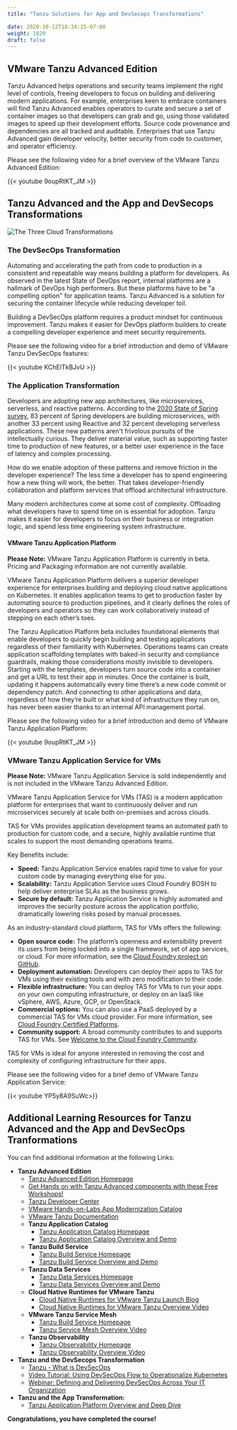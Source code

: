 ```yaml
---
title: "Tanzu Solutions for App and DevSecops Transformations"

date: 2020-10-12T18:34:25-07:00
weight: 1020
draft: false
---
```


## VMware Tanzu Advanced Edition

Tanzu Advanced helps operations and security teams implement the right level of controls, freeing developers to focus on building and delivering modern applications. For example, enterprises keen to embrace containers will find Tanzu Advanced enables operators to curate and secure a set of container images so that developers can grab and go, using those validated images to speed up their development efforts. Source code provenance and dependencies are all tracked and auditable. Enterprises that use Tanzu Advanced gain developer velocity, better security from code to customer, and operator efficiency.

Please see the following video for a brief overview of the VMware Tanzu Advanced Edition:

{{< youtube 9oupRtKT_JM >}}

## Tanzu Advanced and the App and DevSecops Transformations

![The Three Cloud Transformations](../tanzuThreeTransformations.png)

### The DevSecOps Transformation

Automating and accelerating the path from code to production in a consistent and repeatable way means building a platform for developers. As observed in the latest State of DevOps report, internal platforms are a hallmark of DevOps high performers. But these platforms have to be "a compelling option" for application teams. Tanzu Advanced is a solution for securing the container lifecycle while reducing developer toil.

Building a DevSecOps platform requires a product mindset for continuous improvement. Tanzu makes it easier for DevOps platform builders to create a compelling developer experience and meet security requirements.

Please see the following video for a brief introduction and demo of VMware Tanzu DevSecOps features:

{{< youtube KChElTkBJvU >}}

### The Application Transformation

Developers are adopting new app architectures, like microservices, serverless, and reactive patterns. According to the [2020 State of Spring survey](https://tanzu.vmware.com/content/ebooks/state-of-spring-2020), 83 percent of Spring developers are building microservices, with another 33 percent using Reactive and 32 percent developing serverless applications. These new patterns aren't frivolous pursuits of the intellectually curious. They deliver material value, such as supporting faster time to production of new features, or a better user experience in the face of latency and complex processing.

How do we enable adoption of these patterns and remove friction in the developer experience? The less time a developer has to spend engineering how a new thing will work, the better. That takes developer-friendly collaboration and platform services that offload architectural infrastructure.

Many modern architectures come at some cost of complexity. Offloading what developers have to spend time on is essential for adoption. Tanzu makes it easier for developers to focus on their business or integration logic, and spend less time engineering system infrastructure.

#### VMware Tanzu Application Platform

**Please Note:** VMware Tanzu Application Platform is currently in beta. Pricing and Packaging information are not currently available.

VMware Tanzu Application Platform delivers a superior developer experience for enterprises building and deploying cloud native applications on Kubernetes. It enables application teams to get to production faster by automating source to production pipelines, and it clearly defines the roles of developers and operators so they can work collaboratively instead of stepping on each other’s toes.

The Tanzu Application Platform beta includes foundational elements that enable developers to quickly begin building and testing applications regardless of their familiarity with Kubernetes. Operations teams can create application scaffolding templates with baked-in security and compliance guardrails, making those considerations mostly invisible to developers. Starting with the templates, developers turn source code into a container and get a URL to test their app in minutes. Once the container is built, updating it happens automatically every time there’s a new code commit or dependency patch. And connecting to other applications and data, regardless of how they’re built or what kind of infrastructure they run on, has never been easier thanks to an internal API management portal.

Please see the following video for a brief introduction and demo of VMware Tanzu Application Platform:

{{< youtube 9oupRtKT_JM >}}

### VMware Tanzu Application Service for VMs

**Please Note:** VMware Tanzu Application Service is sold independently and is not included in the VMware Tanzu Advanced Edition.

VMware Tanzu Application Service for VMs (TAS) is a modern application platform for enterprises that want to continuously deliver and run microservices securely at scale both on-premises and across clouds.

TAS for VMs provides application development teams an automated path to production for custom code, and a secure, highly available runtime that scales to support the most demanding operations teams.

Key Benefits include:

- **Speed:** Tanzu Application Service enables rapid time to value for your custom code by managing everything else for you.
- **Scalability:** Tanzu Application Service uses Cloud Foundry BOSH to help deliver enterprise SLAs as the business grows.
- **Secure by default:** Tanzu Application Service is highly automated and improves the security posture across the application portfolio, dramatically lowering risks posed by manual processes.

As an industry-standard cloud platform, TAS for VMs offers the following:

- **Open source code:** The platform’s openness and extensibility prevent its users from being locked into a single framework, set of app services, or cloud. For more information, see the [Cloud Foundry project on GitHub](https://github.com/cloudfoundry).
- **Deployment automation:** Developers can deploy their apps to TAS for VMs using their existing tools and with zero modification to their code.
- **Flexible infrastructure:** You can deploy TAS for VMs to run your apps on your own computing infrastructure, or deploy on an IaaS like vSphere, AWS, Azure, GCP, or OpenStack.
- **Commercial options:** You can also use a PaaS deployed by a commercial TAS for VMs cloud provider. For more information, see [Cloud Foundry Certified Platforms](https://www.cloudfoundry.org/certified-platforms/).
- **Community support:** A broad community contributes to and supports TAS for VMs. See [Welcome to the Cloud Foundry Community](https://www.cloudfoundry.org/community/).

TAS for VMs is ideal for anyone interested in removing the cost and complexity of configuring infrastructure for their apps.

Please see the following video for a brief demo of VMware Tanzu Application Service:

{{< youtube YP5y8A9SuWc>}}

## Additional Learning Resources for Tanzu Advanced and the App and DevSecOps Tranformations

You can find additional information at the following Links:

- **Tanzu Advanced Edition**
  - [Tanzu Advanced Edition Homepage](https://tanzu.vmware.com/tanzu/advanced)
  - [Get Hands on with Tanzu Advanced components with these Free Workshops!](https://tanzu.vmware.com/developer/workshops/)
  - [Tanzu Developer Center](https://tanzu.vmware.com/developer/)
  - [VMware Hands-on-Labs App Modernization Catalog](https://labs.hol.vmware.com/HOL/catalogs/catalog/1886)
  - [VMware Tanzu Documentation](https://docs.vmware.com/en/VMware-Tanzu/index.html)
  - **Tanzu Application Catalog**
    - [Tanzu Application Catalog Homepage](https://tanzu.vmware.com/application-catalog)
    - [Tanzu Application Catalog Overview and Demo](https://youtu.be/PRd3_2TyFbQ)
  - **Tanzu Build Service**
    - [Tanzu Build Service Homepage](https://tanzu.vmware.com/build-service)
    - [Tanzu Build Service Overview and Demo](https://youtu.be/3mKb9xRmkrM)
  - **Tanzu Data Services**
    - [Tanzu Data Services Homepage](https://tanzu.vmware.com/data-services)
    - [Tanzu Data Services Overview and Demo](https://youtu.be/uxqw_TNX6F8)
  - **Cloud Native Runtimes for VMware Tanzu**
    - [Cloud Native Runtimes for VMware Tanzu Launch Blog](https://tanzu.vmware.com/content/blog/cloud-native-runtimes-for-vmware-tanzu-advanced-ga)
    - [Cloud Native Runtimes for VMware Tanzu Overview Video](https://youtu.be/jAZeDkMAUxM)
  - **VMware Tanzu Service Mesh**
    - [Tanzu Build Service Homepage](https://tanzu.vmware.com/service-mesh)
    - [Tanzu Service Mesh Overview Video](https://youtu.be/K-KoJFYW7xs)
  - **Tanzu Observability**
    - [Tanzu Observability Homepage](https://tanzu.vmware.com/observability)
    - [Tanzu Observability Overview Video](https://youtu.be/I1rudr1Nyj8)
- **Tanzu and the DevSecops Transformation**
  - [Tanzu - What is DevSecOps](https://tanzu.vmware.com/devsecops)
  - [Video Tutorial: Using DevSecOps Flow to Operationalize Kubernetes](https://youtu.be/Cx24IiMuLsc)
  - [Webinar: Defining and Delivering DevSecOps Across Your IT Organization](https://www.brighttalk.com/webcast/14883/499877/defining-and-delivering-devsecops-across-your-it-organization)
- **Tanzu and the App Transformation:**
  - [Tanzu Application Platform Overview and Deep Dive](https://youtu.be/9kD7wa407K4)

**Congratulations, you have completed the course!**
